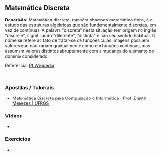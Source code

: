 ## Matemática Discreta
<strong>Descrição</strong>: Matemática discreta, também chamada matemática finita, é o estudo das estruturas algébricas que são fundamentalmente discretas, em vez de contínuas. A palavra "discreta" nesta situação tem origem no inglês "discrete", significando "diferente", "distinta" e não seu sentido habitual. O nome se refere ao fato de tratar-se de funções cujas imagens possuem valores que não variam gradualmente como em funções contínuas, mas assumem valores distintos abruptamente com a mudança do elemento do domínio considerado.
<br/>

Referência: [Pt Wikipedia](http://pt.wikipedia.org/wiki/Matem%C3%A1tica_discreta) <a href=""></a>

<br/>

### Apostilas / Tutoriais

- [Matemática Discreta para Computação e Informática - Prof. Blauth Menezes | UFRGS](ftp://ftp.inf.ufrgs.br/pub/blauth/Discretas/Mat_Discreta1.pdf)

### Videos

- []()

### Exercicios

- []()
